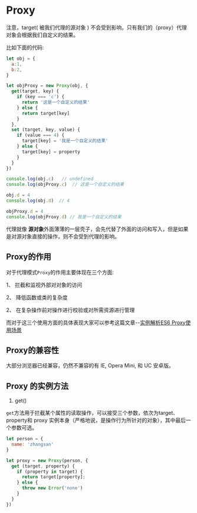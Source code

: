 # Proxy

注意，target( 被我们代理的源对象 )  不会受到影响，只有我们的（proxy）代理对象会根据我们自定义的结果。

比如下面的代码:

```js
let obj = {
  a:1,
  b:2,
}

let objProxy = new Proxy(obj, {
  get(target, key) {
    if (key === 'c') {
      return '这是一个自定义的结果'
    } else {
      return target[key]
    }
  },
  set (target, key, value) {
    if (value === 4) {
      target[key] = '我是一个自定义的结果'
    } else {
      target[key] = property
    }
  }
})

console.log(obj.c)   // undefined
console.log(objProxy.c)  // 这是一个自定义的结果

obj.d = 4
console.log(obj.d)  // 4

objProxy.d = 4  
console.log(objProxy.d) // 我是一个自定义的结果
```

代理就像 **源对象**外面薄薄的一层壳子，会先代替了外面的访问和写入，但是如果是对源对象直接的操作，则不会受到代理的影响。



## Proxy的作用

对于代理模式`Proxy`的作用主要体现在三个方面:

1、 拦截和监视外部对对象的访问

2、 降低函数或类的复杂度

2、 在复杂操作前对操作进行校验或对所需资源进行管理

而对于这三个使用方面的具体表现大家可以参考这篇文章--[实例解析ES6 Proxy使用场景](https://link.juejin.im?target=https%3A%2F%2Fwww.w3cplus.com%2Fjavascript%2Fuse-cases-for-es6-proxies.html)



## Proxy的兼容性

 大部分浏览器已经兼容，仍然不兼容的有 IE, Opera Mini, 和 UC 安卓版。

## Proxy 的实例方法

1. get()

`get`方法用于拦截某个属性的读取操作，可以接受三个参数，依次为target、property和 proxy 实例本身（严格地说，是操作行为所针对的对象），其中最后一个参数可选。

```js
let person = {
  name: 'zhangsan'
}

let proxy = new Proxy(person, {
  get (target, property) {
    if (property in target) {
      return target[property];
    } else {
      throw new Error('none')
    }
  }
})
```

